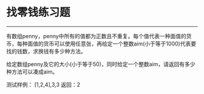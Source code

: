 #  找零钱练习题
***
有数组penny，penny中所有的值都为正数且不重复。每个值代表一种面值的货币，每种面值的货币可以使用任意张，再给定一个整数aim(小于等于1000)代表要找的钱数，求换钱有多少种方法。

给定数组penny及它的大小(小于等于50)，同时给定一个整数aim，请返回有多少种方法可以凑成aim。

测试样例：
[1,2,4],3,3
返回：2